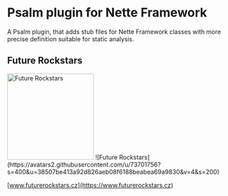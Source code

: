 # Psalm plugin for Nette Framework

A Psalm plugin, that adds stub files for Nette Framework classes with more precise definition suitable for static analysis.

## Future Rockstars

<img src="https://avatars2.githubusercontent.com/u/73701756?s=400&u=38507be413a92d826aeb08f6188beabea69a9830&v=4&s" width="200" height="200" alt="Future Rockstars">
![Future Rockstars](https://avatars2.githubusercontent.com/u/73701756?s=400&u=38507be413a92d826aeb08f6188beabea69a9830&v=4&s=200)

[www.futurerockstars.cz](https://www.futurerockstars.cz)
